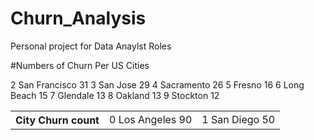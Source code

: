 # Churn_Analysis
Personal project for Data Anaylst Roles


#Numbers of Churn Per US Cities
<table>
<th>          City  Churn count</th>
<td>0    Los Angeles           90</td>
<td>1      San Diego           50</td>
2  San Francisco           31
3       San Jose           29
4     Sacramento           26
5         Fresno           16
6     Long Beach           15
7       Glendale           13
8        Oakland           13
9       Stockton           12
</table>
